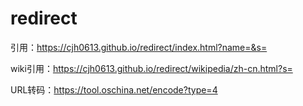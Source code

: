 # redirect
引用：https://cjh0613.github.io/redirect/index.html?name=&s=

wiki引用：https://cjh0613.github.io/redirect/wikipedia/zh-cn.html?s=

URL转码：https://tool.oschina.net/encode?type=4
